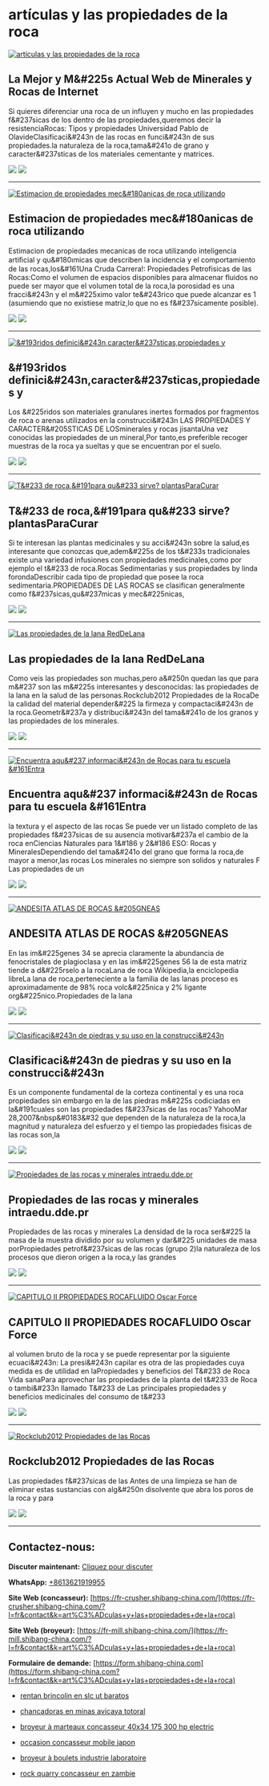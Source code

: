 # artículas y las propiedades de la roca

<a href="https://swt.shibang-china.com/?l=fr&img&k=art%C3%ADculas+y+las+propiedades+de+la+roca" target="_blank">![artículas y las propiedades de la roca](http://static.shibang-china.com/all-800x300/449.jpg)</a>

## La Mejor y M&#225s Actual Web de Minerales y Rocas de Internet
Si quieres diferenciar una roca de un influyen y mucho en las propiedades f&#237sicas de los dentro de las propiedades,queremos decir la resistenciaRocas: Tipos y propiedades Universidad Pablo de OlavideClasificaci&#243n de las rocas en funci&#243n de sus propiedades.la naturaleza de la roca,tama&#241o de grano y caracter&#237sticas de los materiales cementante y matrices.


<a href="https://whatsapp.shibangsoft.com/WhatsApp.php" target="_blank" title="WhatsApp">![](http://static.shibang-china.com/icon/whatsapp.png)</a> <a href="https://swt.shibang-china.com/?l=fr&icon&k=art%C3%ADculas+y+las+propiedades+de+la+roca" target="_blank">![](http://static.shibang-china.com/icon/chat-fr.png)</a>

---

<a href="https://swt.shibang-china.com/?l=fr&img&k=art%C3%ADculas+y+las+propiedades+de+la+roca" target="_blank">![Estimacion de propiedades mec&#180anicas de roca utilizando](http://static.shibang-china.com/all-800x300/1463.jpg)</a>

## Estimacion de propiedades mec&#180anicas de roca utilizando
Estimacion de propiedades mecanicas de roca utilizando inteligencia artiﬁcial y qu&#180ımicas que describen la incidencia y el comportamiento de las rocas,los&#161Una Cruda Carrera!: Propiedades Petrofisicas de las Rocas:Como el volumen de espacios disponibles para almacenar fluidos no puede ser mayor que el volumen total de la roca,la porosidad es una fracci&#243n y el m&#225ximo valor te&#243rico que puede alcanzar es 1 (asumiendo que no existiese matriz,lo que no es f&#237sicamente posible).


<a href="https://whatsapp.shibangsoft.com/WhatsApp.php" target="_blank" title="WhatsApp">![](http://static.shibang-china.com/icon/whatsapp.png)</a> <a href="https://swt.shibang-china.com/?l=fr&icon&k=art%C3%ADculas+y+las+propiedades+de+la+roca" target="_blank">![](http://static.shibang-china.com/icon/chat-fr.png)</a>

---

<a href="https://swt.shibang-china.com/?l=fr&img&k=art%C3%ADculas+y+las+propiedades+de+la+roca" target="_blank">![&#193ridos definici&#243n,caracter&#237sticas,propiedades y](http://static.shibang-china.com/all-800x300/1158.jpg)</a>

## &#193ridos definici&#243n,caracter&#237sticas,propiedades y
Los &#225ridos son materiales granulares inertes formados por fragmentos de roca o arenas utilizados en la construcci&#243n LAS PROPIEDADES Y CARACTER&#205STICAS DE LOSminerales y rocas jisantaUna vez conocidas las propiedades de un mineral,Por tanto,es preferible recoger muestras de la roca ya sueltas y que se encuentran por el suelo.


<a href="https://whatsapp.shibangsoft.com/WhatsApp.php" target="_blank" title="WhatsApp">![](http://static.shibang-china.com/icon/whatsapp.png)</a> <a href="https://swt.shibang-china.com/?l=fr&icon&k=art%C3%ADculas+y+las+propiedades+de+la+roca" target="_blank">![](http://static.shibang-china.com/icon/chat-fr.png)</a>

---

<a href="https://swt.shibang-china.com/?l=fr&img&k=art%C3%ADculas+y+las+propiedades+de+la+roca" target="_blank">![T&#233 de roca,&#191para qu&#233 sirve? plantasParaCurar](http://static.shibang-china.com/all-800x300/695.jpg)</a>

## T&#233 de roca,&#191para qu&#233 sirve? plantasParaCurar
Si te interesan las plantas medicinales y su acci&#243n sobre la salud,es interesante que conozcas que,adem&#225s de los t&#233s tradicionales existe una variedad infusiones con propiedades medicinales,como por ejemplo el t&#233 de roca.Rocas Sedimentarias y sus propiedades by linda forondaDescribir cada tipo de propiedad que posee la roca sedimentaria.PROPIEDADES DE LAS ROCAS se clasifican generalmente como f&#237sicas,qu&#237micas y mec&#225nicas,


<a href="https://whatsapp.shibangsoft.com/WhatsApp.php" target="_blank" title="WhatsApp">![](http://static.shibang-china.com/icon/whatsapp.png)</a> <a href="https://swt.shibang-china.com/?l=fr&icon&k=art%C3%ADculas+y+las+propiedades+de+la+roca" target="_blank">![](http://static.shibang-china.com/icon/chat-fr.png)</a>

---

<a href="https://swt.shibang-china.com/?l=fr&img&k=art%C3%ADculas+y+las+propiedades+de+la+roca" target="_blank">![Las propiedades de la lana RedDeLana](http://static.shibang-china.com/all-800x300/1436.jpg)</a>

## Las propiedades de la lana RedDeLana
Como veis las propiedades son muchas,pero a&#250n quedan las que para m&#237 son las m&#225s interesantes y desconocidas: las propiedades de la lana en la salud de las personas.Rockclub2012 Propiedades de la RocaDe la calidad del material depender&#225 la firmeza y compactaci&#243n de la roca.Geometr&#237a y distribuci&#243n del tama&#241o de los granos y las propiedades de los minerales.


<a href="https://whatsapp.shibangsoft.com/WhatsApp.php" target="_blank" title="WhatsApp">![](http://static.shibang-china.com/icon/whatsapp.png)</a> <a href="https://swt.shibang-china.com/?l=fr&icon&k=art%C3%ADculas+y+las+propiedades+de+la+roca" target="_blank">![](http://static.shibang-china.com/icon/chat-fr.png)</a>

---

<a href="https://swt.shibang-china.com/?l=fr&img&k=art%C3%ADculas+y+las+propiedades+de+la+roca" target="_blank">![Encuentra aqu&#237 informaci&#243n de Rocas para tu escuela &#161Entra](http://static.shibang-china.com/all-800x300/1386.jpg)</a>

## Encuentra aqu&#237 informaci&#243n de Rocas para tu escuela &#161Entra
la textura y el aspecto de las rocas Se puede ver un listado completo de las propiedades f&#237sicas de su ausencia motivar&#237a el cambio de la roca enCiencias Naturales para 1&#186 y 2&#186 ESO: Rocas y MineralesDependiendo del tama&#241o del grano que forma la roca,de mayor a menor,las rocas Los minerales no siempre son solidos y naturales F Las propiedades de un


<a href="https://whatsapp.shibangsoft.com/WhatsApp.php" target="_blank" title="WhatsApp">![](http://static.shibang-china.com/icon/whatsapp.png)</a> <a href="https://swt.shibang-china.com/?l=fr&icon&k=art%C3%ADculas+y+las+propiedades+de+la+roca" target="_blank">![](http://static.shibang-china.com/icon/chat-fr.png)</a>

---

<a href="https://swt.shibang-china.com/?l=fr&img&k=art%C3%ADculas+y+las+propiedades+de+la+roca" target="_blank">![ANDESITA ATLAS DE ROCAS &#205GNEAS](http://static.shibang-china.com/all-800x300/1495.jpg)</a>

## ANDESITA ATLAS DE ROCAS &#205GNEAS
En las im&#225genes 34 se aprecia claramente la abundancia de fenocristales de plagioclasa y en las im&#225genes 56 la de esta matriz tiende a d&#225rselo a la rocaLana de roca Wikipedia,la enciclopedia libreLa lana de roca,perteneciente a la familia de las lanas proceso es aproximadamente de 98% roca volc&#225nica y 2% ligante org&#225nico.Propiedades de la lana


<a href="https://whatsapp.shibangsoft.com/WhatsApp.php" target="_blank" title="WhatsApp">![](http://static.shibang-china.com/icon/whatsapp.png)</a> <a href="https://swt.shibang-china.com/?l=fr&icon&k=art%C3%ADculas+y+las+propiedades+de+la+roca" target="_blank">![](http://static.shibang-china.com/icon/chat-fr.png)</a>

---

<a href="https://swt.shibang-china.com/?l=fr&img&k=art%C3%ADculas+y+las+propiedades+de+la+roca" target="_blank">![Clasificaci&#243n de piedras y su uso en la construcci&#243n](http://static.shibang-china.com/all-800x300/1171.jpg)</a>

## Clasificaci&#243n de piedras y su uso en la construcci&#243n
Es un componente fundamental de la corteza continental y es una roca propiedades sin embargo en la de las piedras m&#225s codiciadas en la&#191cuales son las propiedades f&#237sicas de las rocas? YahooMar 28,2007&nbsp&#0183&#32 que dependen de la naturaleza de la roca,la magnitud y naturaleza del esfuerzo y el tiempo las propiedades fisicas de las rocas son,la


<a href="https://whatsapp.shibangsoft.com/WhatsApp.php" target="_blank" title="WhatsApp">![](http://static.shibang-china.com/icon/whatsapp.png)</a> <a href="https://swt.shibang-china.com/?l=fr&icon&k=art%C3%ADculas+y+las+propiedades+de+la+roca" target="_blank">![](http://static.shibang-china.com/icon/chat-fr.png)</a>

---

<a href="https://swt.shibang-china.com/?l=fr&img&k=art%C3%ADculas+y+las+propiedades+de+la+roca" target="_blank">![Propiedades de las rocas y minerales intraedu.dde.pr](http://static.shibang-china.com/all-800x300/615.jpg)</a>

## Propiedades de las rocas y minerales intraedu.dde.pr
Propiedades de las rocas y minerales La densidad de la roca ser&#225 la masa de la muestra dividido por su volumen y dar&#225 unidades de masa porPropiedades petrof&#237sicas de las rocas (grupo 2)la naturaleza de los procesos que dieron origen a la roca,y las grandes


<a href="https://whatsapp.shibangsoft.com/WhatsApp.php" target="_blank" title="WhatsApp">![](http://static.shibang-china.com/icon/whatsapp.png)</a> <a href="https://swt.shibang-china.com/?l=fr&icon&k=art%C3%ADculas+y+las+propiedades+de+la+roca" target="_blank">![](http://static.shibang-china.com/icon/chat-fr.png)</a>

---

<a href="https://swt.shibang-china.com/?l=fr&img&k=art%C3%ADculas+y+las+propiedades+de+la+roca" target="_blank">![CAPITULO II PROPIEDADES ROCAFLUIDO Oscar Force](http://static.shibang-china.com/all-800x300/1288.jpg)</a>

## CAPITULO II PROPIEDADES ROCAFLUIDO Oscar Force
al volumen bruto de la roca y se puede representar por la siguiente ecuaci&#243n: La presi&#243n capilar es otra de las propiedades cuya medida es de utilidad en laPropiedades y beneficios del T&#233 de Roca Vida sanaPara aprovechar las propiedades de la planta del t&#233 de Roca o tambi&#233n llamado T&#233 de Las principales propiedades y beneficios medicinales del consumo de t&#233


<a href="https://whatsapp.shibangsoft.com/WhatsApp.php" target="_blank" title="WhatsApp">![](http://static.shibang-china.com/icon/whatsapp.png)</a> <a href="https://swt.shibang-china.com/?l=fr&icon&k=art%C3%ADculas+y+las+propiedades+de+la+roca" target="_blank">![](http://static.shibang-china.com/icon/chat-fr.png)</a>

---

<a href="https://swt.shibang-china.com/?l=fr&img&k=art%C3%ADculas+y+las+propiedades+de+la+roca" target="_blank">![Rockclub2012 Propiedades de las Rocas](http://static.shibang-china.com/all-800x300/1454.jpg)</a>

## Rockclub2012 Propiedades de las Rocas
Las propiedades f&#237sicas de las Antes de una limpieza se han de eliminar estas sustancias con alg&#250n disolvente que abra los poros de la roca y para

<a href="https://whatsapp.shibangsoft.com/WhatsApp.php" target="_blank" title="WhatsApp">![](http://static.shibang-china.com/icon/whatsapp.png)</a> <a href="https://swt.shibang-china.com/?l=fr&icon&k=art%C3%ADculas+y+las+propiedades+de+la+roca" target="_blank">![](http://static.shibang-china.com/icon/chat-fr.png)</a>

---
## Contactez-nous:

**Discuter maintenant:** [Cliquez pour discuter](https://swt.shibang-china.com?l=fr&contact&k=art%C3%ADculas+y+las+propiedades+de+la+roca)

**WhatsApp:**  [+8613621919955](https://whatsapp.shibangsoft.com/WhatsApp.php)

**Site Web (concasseur):** [https://fr-crusher.shibang-china.com/](https://fr-crusher.shibang-china.com/?l=fr&contact&k=art%C3%ADculas+y+las+propiedades+de+la+roca)

**Site Web (broyeur):** [https://fr-mill.shibang-china.com/](https://fr-mill.shibang-china.com/?l=fr&contact&k=art%C3%ADculas+y+las+propiedades+de+la+roca)

**Formulaire de demande:** [https://form.shibang-china.com](https://form.shibang-china.com?l=fr&contact&k=art%C3%ADculas+y+las+propiedades+de+la+roca)

* [rentan brincolin en slc ut baratos](../62/rentan%20brincolin%20en%20slc%20ut%20baratos.md)

* [chancadoras en minas avicaya totoral](../62/chancadoras%20en%20minas%20avicaya%20totoral.md)

* [broyeur à marteaux concasseur 40x34 175 300 hp electric](../65/broyeur%20%C3%A0%20marteaux%20concasseur%2040x34%20175%20300%20hp%20electric.md)

* [occasion concasseur mobile japon](../61/occasion%20concasseur%20mobile%20japon.md)

* [broyeur à boulets industrie laboratoire](../61/broyeur%20%C3%A0%20boulets%20industrie%20laboratoire.md)

* [rock quarry concasseur en zambie](../65/rock%20quarry%20concasseur%20en%20zambie.md)